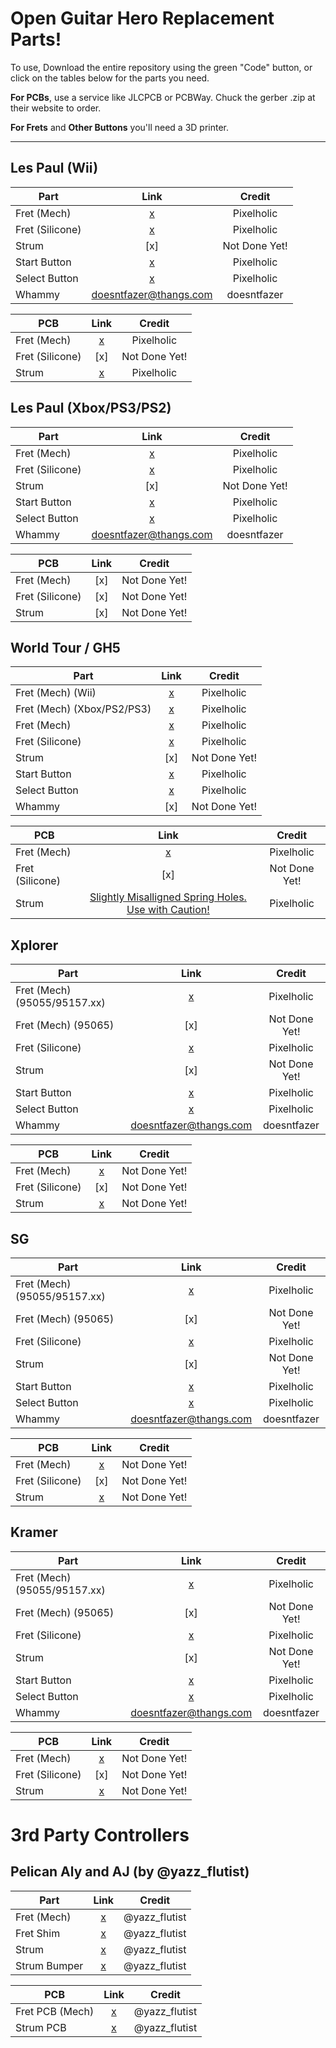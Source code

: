 # Open Guitar Hero Replacement Parts!


To use, Download the entire repository using the green "Code" button, or click on the tables below for the parts you need.

**For PCBs**, use a service like JLCPCB or PCBWay. Chuck the gerber .zip at their website to order.

**For Frets** and **Other Buttons** you'll need a 3D printer.

-------------------------------------------------------------

## Les Paul (Wii)
| **Part**        |                                                    **Link**                                                     |  **Credit**   |
|-----------------|:---------------------------------------------------------------------------------------------------------------:|:-------------:|
| Fret (Mech)     |            [x](https://github.com/Pixelholic/OGHRP/blob/main/frets/mech/Wii%20LP%20WT%205%20WOR.stl)            |  Pixelholic   |
| Fret (Silicone) |                [x](https://github.com/Pixelholic/OGHRP/blob/main/frets/silicone/Wii%20Stock.stl)                |  Pixelholic   |
| Strum           |                                                       [x]                                                       | Not Done Yet! |
| Start Button    |                [x](https://github.com/Pixelholic/OGHRP/blob/main/Start%20Select/LP%20Select.stl)                |  Pixelholic   |
| Select Button   |                [x](https://github.com/Pixelholic/OGHRP/blob/main/Start%20Select/LP%20Start.stl)                 |  Pixelholic   |
| Whammy          | [doesntfazer@thangs.com](https://thangs.com/designer/tabitha.donley/3d-model/whammy360_wt%20v6%20v1.stl-789602) | doesntfazer   |


| **PCB**         |                                                **Link**                                                |  **Credit**   |
|-----------------|:------------------------------------------------------------------------------------------------------:|:-------------:|
| Fret (Mech)     |   [x](https://github.com/Pixelholic/OGHRP/main/pcb/Fret%20(Mech)/Gerber_Fret%20(KMR_LP_XP)%206pin.zip) |  Pixelholic   |
| Fret (Silicone) |                                                  [x]                                                   | Not Done Yet! |
| Strum           |         [x](https://github.com/Pixelholic/OGHRP/blob/main/pcb/Strum/Gerber_LP_2022-09-18.zip)          |  Pixelholic   |




## Les Paul (Xbox/PS3/PS2)

| **Part**        |                                                     **Link**                                                     |  **Credit**   |
|-----------------|:----------------------------------------------------------------------------------------------------------------:|:-------------:|
| Fret (Mech)     |               [x](https://github.com/Pixelholic/OGHRP/blob/main/frets/mech/Xbox%20LP%20WT%205.stl)               |  Pixelholic   |
| Fret (Silicone) |             [x](https://github.com/Pixelholic/OGHRP/blob/main/frets/silicone/360%20PS3%20Stock.stl)              |  Pixelholic   |
| Strum           |                                                       [x]                                                        | Not Done Yet! |
| Start Button    |                [x](https://github.com/Pixelholic/OGHRP/blob/main/Start%20Select/LP%20Select.stl)                 |  Pixelholic   |
| Select Button   |                 [x](https://github.com/Pixelholic/OGHRP/blob/main/Start%20Select/LP%20Start.stl)                 |  Pixelholic   |
| Whammy          |  [doesntfazer@thangs.com](https://thangs.com/designer/tabitha.donley/3d-model/whammy360_wt%20v6%20v1.stl-789602) | doesntfazer   |


| **PCB**         | **Link** |  **Credit**   |
|-----------------|:--------:|:-------------:|
| Fret (Mech)     |   [x]    | Not Done Yet! |
| Fret (Silicone) |   [x]    | Not Done Yet! |
| Strum           |   [x]    | Not Done Yet! |




## World Tour / GH5

| **Part**                   |                                        **Link**                                         |  **Credit**   |
|----------------------------|:---------------------------------------------------------------------------------------:|:-------------:|
| Fret (Mech) (Wii)          |  [x](https://github.com/Pixelholic/OGHRP/blob/main/frets/mech/Xbox%20LP%20WT%205.stl)   |  Pixelholic   |
| Fret (Mech) (Xbox/PS2/PS3) |  [x](https://github.com/Pixelholic/OGHRP/blob/main/frets/mech/Xbox%20LP%20WT%205.stl)   |  Pixelholic   |
| Fret (Mech)                |  [x](https://github.com/Pixelholic/OGHRP/blob/main/frets/mech/Xbox%20LP%20WT%205.stl)   |  Pixelholic   |
| Fret (Silicone)            | [x](https://github.com/Pixelholic/OGHRP/blob/main/frets/silicone/360%20PS3%20Stock.stl) |  Pixelholic   |
| Strum                      |                                           [x]                                           | Not Done Yet! |
| Start Button               |   [x](https://github.com/Pixelholic/OGHRP/blob/main/Start%20Select/WT-5%20Select.stl)   |  Pixelholic   |
| Select Button              |   [x](https://github.com/Pixelholic/OGHRP/blob/main/Start%20Select/WT-5%20Start.stl)    |  Pixelholic   |
| Whammy                     |                                           [x]                                           | Not Done Yet! |


| **PCB**         |                                                                   **Link**                                                                    |  **Credit**   |
|-----------------|:---------------------------------------------------------------------------------------------------------------------------------------------:|:-------------:|
| Fret (Mech)     |                     [x](https://github.com/Pixelholic/OGHRP/blob/main/pcb/Fret%20(Mech)/Gerber_Fret%20(WT_5)%206pin.zip)                      |  Pixelholic   |
| Fret (Silicone) |                                                                      [x]                                                                      | Not Done Yet! |
| Strum           | [Slightly Misalligned Spring Holes. Use with Caution!](https://github.com/Pixelholic/OGHRP/blob/main/pcb/Strum/Gerber_WT_GH5_2023-08-10.zip)  |  Pixelholic   |




## Xplorer

| **Part**                     |                                                    **Link**                                                     |  **Credit**   |
|------------------------------|:---------------------------------------------------------------------------------------------------------------:|:-------------:|
| Fret (Mech) (95055/95157.xx) |                  [x](https://github.com/Pixelholic/OGHRP/blob/main/frets/mech/XP%2095055.stl)                   |  Pixelholic   |
| Fret (Mech) (95065)          |                                                       [x]                                                       | Not Done Yet! |
| Fret (Silicone)              |              [x](https://github.com/Pixelholic/OGHRP/blob/main/frets/silicone/Xplorer%20Stock.stl)              |  Pixelholic   |
| Strum                        |                                                       [x]                                                       | Not Done Yet! |
| Start Button                 |                [x](https://github.com/Pixelholic/OGHRP/blob/main/Start%20Select/LP%20Select.stl)                |  Pixelholic   |
| Select Button                |                [x](https://github.com/Pixelholic/OGHRP/blob/main/Start%20Select/LP%20Start.stl)                 |  Pixelholic   |
| Whammy                       | [doesntfazer@thangs.com](https://thangs.com/designer/tabitha.donley/3d-model/whammy360_wt%20v6%20v1.stl-789602) | doesntfazer   |


| **PCB**         |                                                 **Link**                                                  |  **Credit**   |
|-----------------|:---------------------------------------------------------------------------------------------------------:|:-------------:|
| Fret (Mech)     | [x](https://github.com/Pixelholic/OGHRP/blob/main/pcb/Fret%20(Mech)/Gerber_Fret%20(KMR_LP_XP)%206pin.zip) | Not Done Yet! |
| Fret (Silicone) |                                                    [x]                                                    | Not Done Yet! |
| Strum           |    [x](https://github.com/Pixelholic/OGHRP/blob/main/pcb/Strum/Gerber_XP_KRMR_SG_2022-09-18.zip)          | Not Done Yet! |





## SG

| **Part**                     |                                                    **Link**                                                     |  **Credit**   |
|------------------------------|:---------------------------------------------------------------------------------------------------------------:|:-------------:|
| Fret (Mech) (95055/95157.xx) |                  [x](https://github.com/Pixelholic/OGHRP/blob/main/frets/mech/XP%2095055.stl)                   |  Pixelholic   |
| Fret (Mech) (95065)          |                                                       [x]                                                       | Not Done Yet! |
| Fret (Silicone)              |              [x](https://github.com/Pixelholic/OGHRP/blob/main/frets/silicone/Xplorer%20Stock.stl)              |  Pixelholic   |
| Strum                        |                                                       [x]                                                       | Not Done Yet! |
| Start Button                 |                [x](https://github.com/Pixelholic/OGHRP/blob/main/Start%20Select/LP%20Select.stl)                |  Pixelholic   |
| Select Button                |                [x](https://github.com/Pixelholic/OGHRP/blob/main/Start%20Select/LP%20Start.stl)                 |  Pixelholic   |
| Whammy                       | [doesntfazer@thangs.com](https://thangs.com/designer/tabitha.donley/3d-model/whammy360_wt%20v6%20v1.stl-789602) | doesntfazer   |


| **PCB**         |                                                 **Link**                                                  |   **Credit**    |
|-----------------|:---------------------------------------------------------------------------------------------------------:|:---------------:|
| Fret (Mech)     | [x](https://github.com/Pixelholic/OGHRP/blob/main/pcb/Fret%20(Mech)/Gerber_Fret%20(KMR_LP_XP)%206pin.zip) |  Not Done Yet!  |
| Fret (Silicone) |                                                    [x]                                                    |  Not Done Yet!  |
| Strum           |    [x](https://github.com/Pixelholic/OGHRP/blob/main/pcb/Strum/Gerber_XP_KRMR_SG_2022-09-18.zip)          |  Not Done Yet!  |




## Kramer

| **Part**                     |                                                    **Link**                                                     |  **Credit**   |
|------------------------------|:---------------------------------------------------------------------------------------------------------------:|:-------------:|
| Fret (Mech) (95055/95157.xx) |                  [x](https://github.com/Pixelholic/OGHRP/blob/main/frets/mech/XP%2095055.stl)                   |  Pixelholic   |
| Fret (Mech) (95065)          |                                                       [x]                                                       | Not Done Yet! |
| Fret (Silicone)              |              [x](https://github.com/Pixelholic/OGHRP/blob/main/frets/silicone/Xplorer%20Stock.stl)              |  Pixelholic   |
| Strum                        |                                                       [x]                                                       | Not Done Yet! |
| Start Button                 |                [x](https://github.com/Pixelholic/OGHRP/blob/main/Start%20Select/LP%20Select.stl)                |  Pixelholic   |
| Select Button                |                [x](https://github.com/Pixelholic/OGHRP/blob/main/Start%20Select/LP%20Start.stl)                 |  Pixelholic   |
| Whammy                       | [doesntfazer@thangs.com](https://thangs.com/designer/tabitha.donley/3d-model/whammy360_wt%20v6%20v1.stl-789602) | doesntfazer   |


| **PCB**         |                                                 **Link**                                                  |   **Credit**    |
|-----------------|:---------------------------------------------------------------------------------------------------------:|:---------------:|
| Fret (Mech)     | [x](https://github.com/Pixelholic/OGHRP/blob/main/pcb/Fret%20(Mech)/Gerber_Fret%20(KMR_LP_XP)%206pin.zip) |  Not Done Yet!  |
| Fret (Silicone) |                                                    [x]                                                    |  Not Done Yet!  |
| Strum           |    [x](https://github.com/Pixelholic/OGHRP/blob/main/pcb/Strum/Gerber_XP_KRMR_SG_2022-09-18.zip)          |  Not Done Yet!  |


# 3rd Party Controllers


## Pelican Aly and AJ (by @yazz_flutist)

| **Part**      |                                                                  **Link**                                                                  | **Credit**    |
|---------------|:------------------------------------------------------------------------------------------------------------------------------------------:|:-------------:|
| Fret (Mech)   | [x](https://github.com/Pixelholic/OGHRP/blob/main/Pelican%20Aly%2BAJ%20(Credit%20GuitarsandScarves)/Gerber_BALLZ_BALLZFRET_2025-06-03.zip) | @yazz_flutist |
| Fret Shim     |        [x](https://github.com/Pixelholic/OGHRP/blob/main/Pelican%20Aly%2BAJ%20(Credit%20GuitarsandScarves)/ballzbarbumber%20v3.f3d)        | @yazz_flutist |
| Strum         |         [x](https://github.com/Pixelholic/OGHRP/blob/main/Pelican%20Aly%2BAJ%20(Credit%20GuitarsandScarves)/strumballz%20v18.f3d)          | @yazz_flutist |
| Strum Bumper  |        [x](https://github.com/Pixelholic/OGHRP/blob/main/Pelican%20Aly%2BAJ%20(Credit%20GuitarsandScarves)/ballzbarbumber%20v3.f3d)        | @yazz_flutist |



| **PCB**         |                                                                   **Link**                                                                   | **Credit**    |
|-----------------|:--------------------------------------------------------------------------------------------------------------------------------------------:|:-------------:|
| Fret PCB (Mech) |  [x](https://github.com/Pixelholic/OGHRP/blob/main/Pelican%20Aly%2BAJ%20(Credit%20GuitarsandScarves)/Gerber_BALLZ_BALLZFRET_2025-06-03.zip)  | @yazz_flutist |
| Strum PCB       | [x](https://github.com/Pixelholic/OGHRP/blob/main/Pelican%20Aly%2BAJ%20(Credit%20GuitarsandScarves)/Gerber_BALLZ_BALLZMAINV2_2025-06-03.zip) | @yazz_flutist |